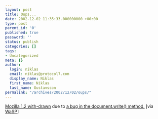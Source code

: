 ```yaml
---
layout: post
title: Oups...
date: 2002-12-02 11:35:33.000000000 +00:00
type: post
parent_id: '0'
published: true
password: ''
status: publish
categories: []
tags:
- Uncategorized
meta: {}
author:
  login: niklas
  email: niklas@protocol7.com
  display_name: Niklas
  first_name: Niklas
  last_name: Gustavsson
permalink: "/archives/2002/12/02/oups/"
---
```

[Mozilla 1.2 with-drawn](http://mozilla.org/releases/#1.2) due to [a bug in the document.write() method.](http://bugzilla.mozilla.org/show_bug.cgi?id=182500) [via [WaSP](http://www.webstandards.org/buzz/archive/2002_11.html#a000114)]

